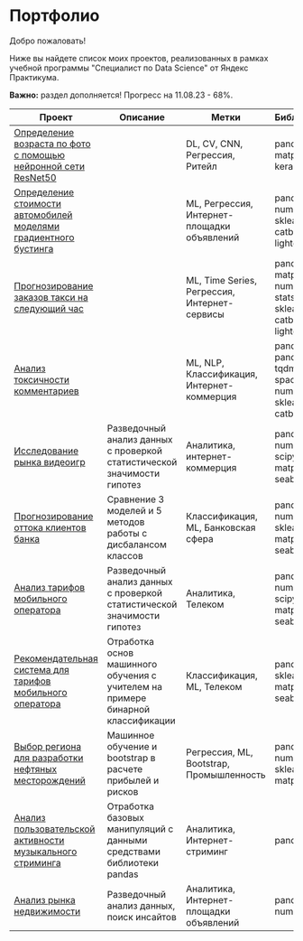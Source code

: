 # Портфолио 
Добро пожаловать! 

Ниже вы найдете список моих проектов, реализованных в рамках учебной программы "Специалист по Data Science" от Яндекс Практикума.

**Важно:** раздел дополняется! Прогресс на 11.08.23 - 68%.

| **Проект**                                                                                                                                          | **Описание** | **Метки**                  | **Библиотеки**                                                       |
|-----------------------------------------------------------------------------------------------------------------------------------------------------|----------------------|----------------------------|----------------------------------------------------------------------|
| [Определение возраста по фото с помощью нейронной сети ResNet50](https://github.com/QXm8s/Portfolio/blob/main/age_recognition/project.ipynb)        |                | DL, CV, CNN, Регрессия, Ритейл     | pandas, matplotlib, keras                                            |
| [Определение стоимости автомобилей моделями градиентного бустинга](https://github.com/QXm8s/Portfolio/blob/main/car_price_prediction/project.ipynb) |   | ML, Регрессия, Интернет-площадки объявлений              | pandas, re, numpy, sklearn, catboost, lightgbm                       |
| [Прогнозирование заказов такси на следующий час](https://github.com/QXm8s/Portfolio/blob/main/taxi_orders_forecast/project.ipynb)                   |      | ML, Time Series, Регрессия, Интернет-сервисы | pandas, matplotlib, numpy, statsmodels, sklearn, catboost, lightgbm  |
| [Анализ токсичности комментариев](https://github.com/QXm8s/Portfolio/blob/main/toxic_comment_detection/project.ipynb)                               |     | ML, NLP, Классификация, Интернет-коммерция    | pandas, pandarallel, tqdm, spacy, re, numpy, sklearn, catboost       |
| [Исследование рынка видеоигр](https://github.com/QXm8s/Portfolio/blob/main/video_games_market_analysis/project.ipynb)                               | Разведочный анализ данных с проверкой статистической значимости гипотез    | Аналитика, интернет-коммерция                 | pandas, numpy, scipy, matplotlib, seaborn                            |
| [Прогнозирование оттока клиентов банка](https://github.com/QXm8s/Portfolio/blob/main/bank_churn_prediction/project.ipynb)                               | Сравнение 3 моделей и 5 методов работы с дисбалансом классов| Классификация, ML, Банковская сфера                  | pandas, numpy, sklearn, matplotlib, seaborn|
| [Анализ тарифов мобильного оператора](https://github.com/QXm8s/Portfolio/blob/main/mobile_operator_hypothesis_testing/project.ipynb)                               | Разведочный анализ данных с проверкой статистической значимости гипотез| Аналитика, Телеком                  | pandas, numpy, scipy, matplotlib, seaborn|
| [Рекомендательная система для тарифов мобильного оператора](https://github.com/QXm8s/Portfolio/blob/main/mobile_operator_fare_recommendation/project.ipynb)                               | Отработка основ машинного обучения с учителем на примере бинарной классификации | Классификация, ML, Телеком                  | pandas, sklearn, matplotlib, seaborn|
| [Выбор региона для разработки нефтяных месторождений](https://github.com/QXm8s/Portfolio/blob/main/oil_chink_placement_research/project.ipynb)                               | Машинное обучение и bootstrap в расчете прибылей и рисков | Регрессия, ML, Bootstrap, Промышленность                  | pandas, numpy, sklearn, matplotlib|
| [Анализ пользовательской активности музыкального стриминга](https://github.com/QXm8s/Portfolio/blob/main/pandas_basic_data_processing/project.ipynb)                               | Отработка базовых манипуляций с данными средствами библиотеки pandas | Аналитика, Интернет-стриминг                  | pandas |
| [Анализ рынка недвижимости](https://github.com/QXm8s/Portfolio/blob/main/real_estate_market_analysis/project.ipynb)                               | Разведочный анализ данных, поиск инсайтов | Аналитика, Интернет-площадки объявлений                  | pandas, numpy |
